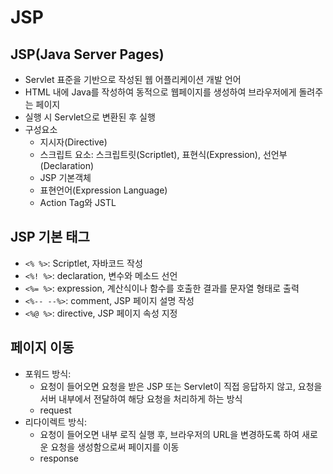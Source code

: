 # JSP

## JSP(Java Server Pages)
* Servlet 표준을 기반으로 작성된 웹 어플리케이션 개발 언어
* HTML 내에 Java를 작성하여 동적으로 웹페이지를 생성하여 브라우저에게 돌려주는 페이지
* 실행 시 Servlet으로 변환된 후 실행
* 구성요소
    - 지시자(Directive)
    - 스크립트 요소: 스크립트릿(Scriptlet), 표현식(Expression), 선언부(Declaration)
    - JSP 기본객체
    - 표현언어(Expression Language)
    - Action Tag와 JSTL

## JSP 기본 태그
* `<% %>`: Scriptlet, 자바코드 작성
* `<%! %>`: declaration, 변수와 메소드 선언
* `<%= %>`: expression, 계산식이나 함수를 호출한 결과를 문자열 형태로 출력
* `<%-- --%>`: comment, JSP 페이지 설명 작성
* `<%@ %>`: directive, JSP 페이지 속성 지정

## 페이지 이동
* 포워드 방식:
    - 요청이 들어오면 요청을 받은 JSP 또는 Servlet이 직접 응답하지 않고, 요청을 서버 내부에서 전달하여 해당 요청을 처리하게 하는 방식
    - request
* 리다이렉트 방식:
    - 요청이 들어오면 내부 로직 실행 후, 브라우저의 URL을 변경하도록 하여 새로운 요청을 생성함으로써 페이지를 이동
    - response